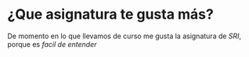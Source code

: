 # ¿Que asignatura te gusta más?

De momento en lo que llevamos de curso me gusta la asignatura de *SRI*, porque es *facil de entender*
